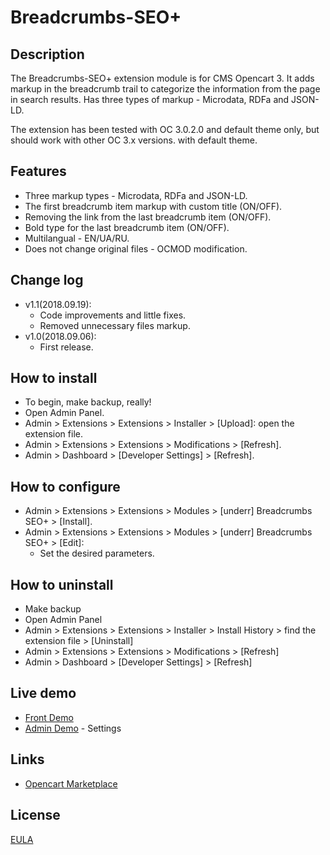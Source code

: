# Breadcrumbs-SEO+

## Description
The Breadcrumbs-SEO+ extension module is for CMS Opencart 3. It adds markup in the breadcrumb trail to categorize the information from the page in search results. Has three types of markup - Microdata, RDFa and JSON-LD.

The extension has been tested with OC 3.0.2.0 and default theme only, but should work with other OC 3.x versions. with default theme.

## Features
* Three markup types - Microdata, RDFa and JSON-LD.
* The first breadcrumb item markup with custom title (ON/OFF).
* Removing the link from the last breadcrumb item (ON/OFF).
* Bold type for the last breadcrumb item (ON/OFF).
* Multilangual - EN/UA/RU.
* Does not change original files - OCMOD modification.

## Change log
* v1.1(2018.09.19):
  * Code improvements and little fixes.
  * Removed unnecessary files markup.
* v1.0(2018.09.06):
  * First release.

## How to install
* To begin, make backup, really!
* Open Admin Panel.
* Admin > Extensions > Extensions > Installer > [Upload]: open the extension file.
* Admin > Extensions > Extensions > Modifications > [Refresh].
* Admin > Dashboard > [Developer Settings] > [Refresh].

## How to configure
* Admin > Extensions > Extensions > Modules > [underr] Breadcrumbs SEO+ > [Install].
* Admin > Extensions > Extensions > Modules > [underr] Breadcrumbs SEO+ > [Edit]:
  * Set the desired parameters.

## How to uninstall
* Make backup
* Open Admin Panel
* Admin > Extensions > Extensions > Installer > Install History > find the extension file > [Uninstall]
* Admin > Extensions > Extensions > Modifications > [Refresh]
* Admin > Dashboard > [Developer Settings] > [Refresh]

## Live demo
* [Front Demo](http://051c5f20.freevar.com/www/plus)
* [Admin Demo](http://051c5f20.freevar.com/www/plus/admin/index.php?route=extension/module/breadcrumbs_seo) - Settings

## Links
* [Opencart Marketplace](https://www.opencart.com/index.php?route==marketplace/extension/info&extension_id=35022)

## License
[EULA](https://raw.githubusercontent.com/underr-ua/ocmod3-breadcrumbs-seo-plus/master/EULA.txt)
